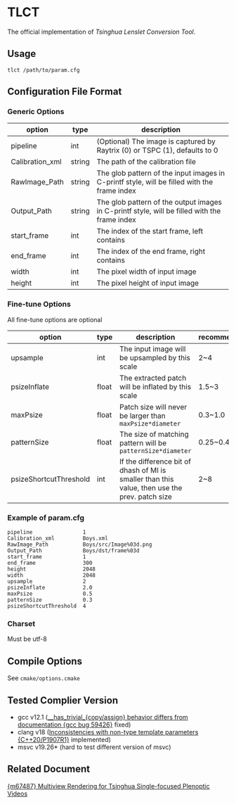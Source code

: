 # TLCT

The official implementation of *Tsinghua Lenslet Conversion Tool*.

## Usage

```shell
tlct /path/to/param.cfg
```

## Configuration File Format

### Generic Options

| option          | type   | description                                                                                  |
|-----------------|--------|----------------------------------------------------------------------------------------------|
| pipeline        | int    | (Optional) The image is captured by Raytrix (0) or TSPC (1), defaults to 0                   |
| Calibration_xml | string | The path of the calibration file                                                             |
| RawImage_Path   | string | The glob pattern of the input images in C-printf style, will be filled with the frame index  |
| Output_Path     | string | The glob pattern of the output images in C-printf style, will be filled with the frame index |
| start_frame     | int    | The index of the start frame, left contains                                                  |
| end_frame       | int    | The index of the end frame, right contains                                                   |
| width           | int    | The pixel width of input image                                                               |
| height          | int    | The pixel height of input image                                                              |

### Fine-tune Options

All fine-tune options are optional

| option                 | type  | description                                                                                    | recommend | default |
|------------------------|-------|------------------------------------------------------------------------------------------------|-----------|---------|
| upsample               | int   | The input image will be upsampled by this scale                                                | 2~4       | 2       |
| psizeInflate           | float | The extracted patch will be inflated by this scale                                             | 1.5~3     | 2.15    |
| maxPsize               | float | Patch size will never be larger than `maxPsize*diameter`                                       | 0.3~1.0   | 0.5     |
| patternSize            | float | The size of matching pattern will be `patternSize*diameter`                                    | 0.25~0.4  | 0.3     |
| psizeShortcutThreshold | int   | If the difference bit of dhash of MI is smaller than this value, then use the prev. patch size | 2~8       | 4       |

### Example of param.cfg

```
pipeline                1
Calibration_xml         Boys.xml
RawImage_Path           Boys/src/Image%03d.png
Output_Path             Boys/dst/frame%03d
start_frame             1
end_frame               300
height                  2048
width                   2048
upsample                2
psizeInflate            2.0
maxPsize                0.5
patternSize             0.3
psizeShortcutThreshold  4
```

### Charset

Must be utf-8

## Compile Options

See `cmake/options.cmake`

## Tested Complier Version

+ gcc v12.1 ([\_\_has_trivial\_{copy/assign} behavior differs from documentation {gcc bug 59426}](https://gcc.gnu.org/bugzilla/show_bug.cgi?id=59426) fixed)
+ clang v18 ([Inconsistencies with non-type template parameters {C++20/P1907R1}](https://wg21.link/P1907R1) implemented)
+ msvc v19.26* (hard to test different version of msvc)

## Related Document

[{m67487} Multiview Rendering for Tsinghua Single-focused Plenoptic Videos](https://dms.mpeg.expert/doc_end_user/current_document.php?id=92666)

